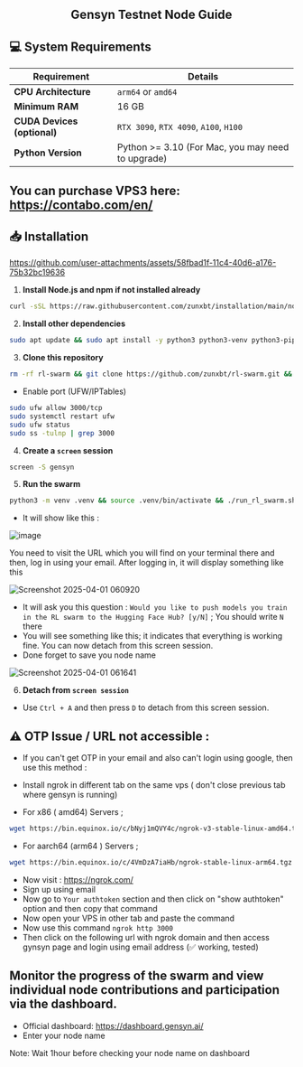 <h2 align=center>Gensyn Testnet Node Guide</h2>

## 💻 System Requirements


| Requirement                        | Details                                                                                      |
|-------------------------------------|---------------------------------------------------------------------------------------------|
| **CPU Architecture**                | `arm64` or `amd64`                                                                            |
| **Minimum RAM**                     | 16 GB                                                                                       |
| **CUDA Devices (optional)**         | `RTX 3090`, `RTX 4090`, `A100`, `H100`                                                  |
| **Python Version**                  | Python >= 3.10 (For Mac, you may need to upgrade) 

## You can purchase VPS3 here: https://contabo.com/en/

## 📥 Installation

https://github.com/user-attachments/assets/58fbad1f-11c4-40d6-a176-75b32bc19636

1. **Install Node.js and npm if not installed already**  
```bash
curl -sSL https://raw.githubusercontent.com/zunxbt/installation/main/node.sh | bash
```
2. **Install other dependencies**
```bash
sudo apt update && sudo apt install -y python3 python3-venv python3-pip curl screen git yarn && curl -sS https://dl.yarnpkg.com/debian/pubkey.gpg | sudo apt-key add - && echo "deb https://dl.yarnpkg.com/debian/ stable main" | sudo tee /etc/apt/sources.list.d/yarn.list && sudo apt update && sudo apt install -y yarn
```
3. **Clone this repository**
```bash
rm -rf rl-swarm && git clone https://github.com/zunxbt/rl-swarm.git && cd rl-swarm
```
- Enable port (UFW/IPTables)
```bash
sudo ufw allow 3000/tcp
sudo systemctl restart ufw
sudo ufw status
sudo ss -tulnp | grep 3000
```

4. **Create a `screen` session**
```bash
screen -S gensyn
```
5. **Run the swarm**
```bash
python3 -m venv .venv && source .venv/bin/activate && ./run_rl_swarm.sh
```

- It will show like this :
  
![image](https://github.com/user-attachments/assets/71072384-be3e-4515-a4c7-752b6a7c51c4)

You need to visit the URL which you will find on your terminal there and then, log in using your email. After logging in, it will display something like this

![Screenshot 2025-04-01 060920](https://github.com/user-attachments/assets/8ae77402-350e-4cd4-9f59-b1f37f92016b)

- It will ask you this question : `Would you like to push models you train in the RL swarm to the Hugging Face Hub? [y/N]` ; You should write `N` there
- You will see something like this; it indicates that everything is working fine. You can now detach from this screen session.
- Done forget to save you node name

![Screenshot 2025-04-01 061641](https://github.com/user-attachments/assets/73a3f1ce-d824-4bdc-8df6-5c629a79cffc)

6. **Detach from `screen session`**
- Use `Ctrl + A` and then press `D` to detach from this screen session.

## ⚠️ OTP Issue / URL not accessible :
- If you can't get OTP in your email and also can't login using google, then use this method :
- Install ngrok in different tab on the same vps ( don't close previous tab where gensyn is running)

- For x86 ( amd64) Servers ; 

```bash
wget https://bin.equinox.io/c/bNyj1mQVY4c/ngrok-v3-stable-linux-amd64.tgz && tar -xvzf ngrok-v3-stable-linux-amd64.tgz && sudo mv ngrok /usr/local/bin/
```

- For aarch64 (arm64 ) Servers ; 

```bash
wget https://bin.equinox.io/c/4VmDzA7iaHb/ngrok-stable-linux-arm64.tgz && tar -xvzf ngrok-stable-linux-arm64.tgz && sudo mv ngrok /usr/local/bin/
```

- Now visit : https://ngrok.com/
- Sign up using email
- Now go to `Your authtoken` section and then click on "show authtoken" option and then copy that command
- Now open your VPS in other tab and paste the command
- Now use this command `ngrok http 3000`
- Then click on the following url with ngrok domain and then access gynsyn page and login using email address (✅ working, tested)


## Monitor the progress of the swarm and view individual node contributions and participation via the dashboard.
- Official dashboard: https://dashboard.gensyn.ai/
- Enter your node name

Note: Wait 1hour before checking your node name on dashboard
